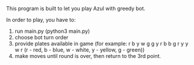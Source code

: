 This program is built to let you play Azul with greedy bot.

In order to play, you have to:
1. run main.py (python3 main.py)
2. choose bot turn order
3. provide plates available in game (for example: r b y w g g y r b b g r y y w r (r - red, b - blue, w - white, y - yellow, g - green))
4. make moves until round is over, then return to the 3rd point.
